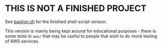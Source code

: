 THIS IS NOT A FINISHED PROJECT
===============================

See [bastion.sh][1] for the finished shell-script version.

This version is mainly being kept around for educational purposes - there is
some tests in `aws/` that may be useful to people that wish to do mock testing
of AWS services.

[1]: https://github.com/paybyphone/bastion.sh
